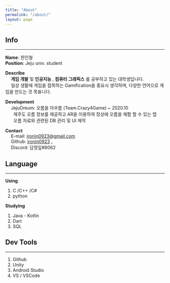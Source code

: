 ```yaml
---
title: "About"
permalink: "/about/"
layout: page
---
```


## Info
---

__Name__: 한인철  
__Position__: Jeju univ. student  

__Describe__  
&emsp; __게임 개발__ 및 __인공지능__ , __컴퓨터 그래픽스__ 를 공부하고 있는 대학생입니다.  
&emsp; 일상 생활에 게임을 접목하는 Gamification을 중요시 생각하며, 다양한 언어으로 게임을 만드는 것 목표니다.  

__Development__  
&emsp; JejuOreum: 오름을 아우름 (Team.Crazy4Game) ~ 2020.10  
&emsp; &nbsp; 제주도 오름 정보를 제공하고 AR을 이용하여 정상에 오름을 체험 할 수 있는 앱  
&emsp; &nbsp; 오름 자료와 관련된 DB 관리 및 UI 제작  

__Contact__  
&emsp; E-mail: [ironin0923@gmail.com](mailto:ironin0923@gmail.com)  
&emsp; Github: [ironin0923]  [.]  
&emsp; Discord: 담청잎#8062


## Language
---

__Using__  
1. C /C++ /C#
2. python

__Studying__
1. Java - Kotlin
2. Dart
3. SQL


## Dev Tools
---

1. Github
2. Unity
3. Android Studio
4. VS / VSCode

[.]: https://github.com/InZury
[ironin0923]: https://github.com/ironin0923
